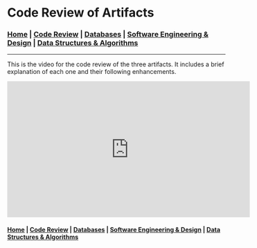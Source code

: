 # Code Review of Artifacts

### [Home](https://ihza430.github.io)  | [Code Review](/code_review.html) | [Databases](/databases.html) | [Software Engineering & Design](/software_design.html) | [Data Structures & Algorithms](/data_structures.html) 

---

This is the video for the code review of the three artifacts. It includes a brief explanation of each one and their following enhancements.

<iframe width="560" height="315" src="https://www.youtube.com/embed/KI_oImgQkEo" frameborder="0" allow="accelerometer; autoplay; encrypted-media; gyroscope; picture-in-picture" allowfullscreen></iframe>


#### [Home](https://ihza430.github.io)  | [Code Review](/code_review.html) | [Databases](/databases.html) | [Software Engineering & Design](/software_design.html) | [Data Structures & Algorithms](/data_structures.html) 
